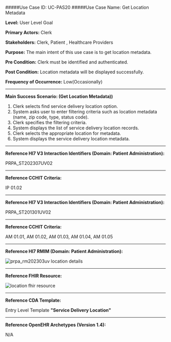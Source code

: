 #####Use Case ID: UC-PAS20
#####Use Case Name: Get Location Metadata

**Level:**                     User Level Goal

**Primary Actors:**            Clerk

**Stakeholders:**              Clerk, Patient , Healthcare Providers

**Purpose:**                   The main intent of this use case is to get location metadata.

**Pre Condition:**             Clerk must be identified and authenticated.

**Post Condition:**            Location metadata will be displayed successfully.

**Frequency of Occurrence:**   Low(Occasionally)
__________________________________________________________
**Main Success Scenario: (Get Location Metadata))**

1. Clerk selects find service delivery location option.
2. System asks user to enter filtering criteria such as location metadata (name, zip code, type, status code).
3. Clerk specifies the filtering criteria.
4. System displays the list of service delivery location records.
5. Clerk selects the appropriate location for metadata.
6. System displays the service delivery location metadata.

________________________________________________________________________
**Reference Hl7 V3 Interaction Identifiers (Domain: Patient Administration):**

PRPA_ST202307UV02
_______________________________________________________________
**Reference CCHIT Criteria:**

IP 01.02
________________________________________________________________________
**Reference Hl7 V3 Interaction Identifiers (Domain: Patient Administration):**

PRPA_ST201301UV02
_______________________________________________________________
**Reference CCHIT Criteria:**

AM 01.01, AM 01.02, AM 01.03, AM 01.04, AM 01.05

_______________________________________________________________
**Reference Hl7 RMIM (Domain: Patient Administration):**

![prpa_rm202303uv location details](https://f.cloud.github.com/assets/5391320/1295192/c612b858-30a6-11e3-8293-8eda1836623a.png)
_______________________________________________________________
**Reference FHIR Resource:**

![location fhir resource](https://f.cloud.github.com/assets/5391320/1295189/b51b8674-30a6-11e3-8883-30c0c9cb1534.png)
_______________________________________________________________
**Reference CDA Template:**

Entry Level Template **"Service Delivery Location"**
_______________________________________________________________
**Reference OpenEHR Archetypes (Version 1.4):**

N/A




